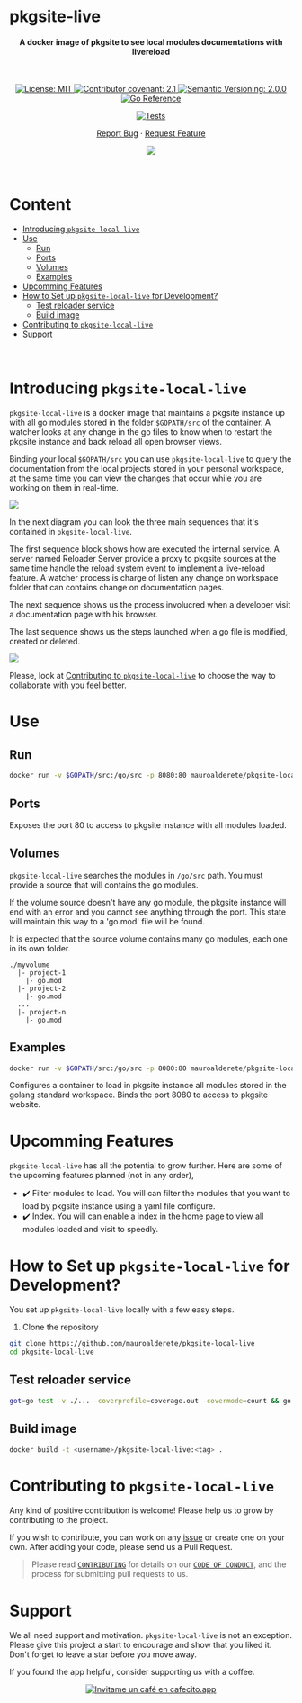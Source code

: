 # pkgsite-live <!-- omit in toc -->

<h4 align="center"><b>A docker image of pkgsite to see local modules documentations with livereload</b></h4>

&nbsp;
<div align="center">

<a href="https://github.com/mauroalderete/pkgsite-local-live/blob/main/LICENSE">
	<img alt="License: MIT" src="https://img.shields.io/badge/License-MIT-yellow.svg">
</a>
<a href="https://github.com/mauroalderete/pkgsite-local-live/blob/main/CODE_OF_CONDUCT.md">
	<img alt="Contributor covenant: 2.1" src="https://img.shields.io/badge/Contributor%20Covenant-2.1-4baaaa.svg">
</a>
<a href="https://semver.org/">
	<img alt="Semantic Versioning: 2.0.0" src="https://img.shields.io/badge/Semantic--Versioning-2.0.0-a05f79?logo=semantic-release&logoColor=f97ff0">
</a>
<a href="https://pkg.go.dev/github.com/mauroalderete/pkgsite-local-live">
	<img src="https://pkg.go.dev/badge/github.com/mauroalderete/pkgsite-local-live.svg" alt="Go Reference">
</a>

[![Tests](https://github.com/mauroalderete/pkgsite-local-live/actions/workflows/tests.yml/badge.svg)](https://github.com/mauroalderete/pkgsite-local-live/actions/workflows/tests.yml)

<a href="https://github.com/mauroalderete/pkgsite-local-live/issues/new/choose">Report Bug</a>
·
<a href="https://github.com/mauroalderete/pkgsite-local-live/issues/new/choose">Request Feature</a>

<a href="https://twitter.com/intent/tweet?text=👋%20Check%20this%20amazing%20repo%20https://github.com/mauroalderete/pkgsite-local-live,%20created%20by%20@_mauroalderete%0A%0A%23golang%20%23pkgsite%20%23docker%20✌️">
	<img src="https://img.shields.io/twitter/url?label=Share%20on%20Twitter&style=social&url=https%3A%2F%2Fgithub.com%2Fatapas%2Fmodel-repo">
</a>
</div>

&nbsp;

# Content <!-- omit in toc -->
- [Introducing `pkgsite-local-live`](#introducing-pkgsite-local-live)
- [Use](#use)
  - [Run](#run)
  - [Ports](#ports)
  - [Volumes](#volumes)
  - [Examples](#examples)
- [Upcomming Features](#upcomming-features)
- [How to Set up `pkgsite-local-live` for Development?](#how-to-set-up-pkgsite-local-live-for-development)
  - [Test reloader service](#test-reloader-service)
  - [Build image](#build-image)
- [Contributing to `pkgsite-local-live`](#contributing-to-pkgsite-local-live)
- [Support](#support)

&nbsp;
# Introducing `pkgsite-local-live`
`pkgsite-local-live` is a docker image that maintains a pkgsite instance up with all go modules stored in the folder `$GOPATH/src` of the container. A watcher looks at any change in the go files to know when to restart the pkgsite instance and back reload all open browser views.

Binding your local `$GOPATH/src` you can use `pkgsite-local-live` to query the documentation from the local projects stored in your personal workspace, at the same time you can view the changes that occur while you are working on them in real-time.

[![](https://mermaid.ink/img/pako:eNqFVE1v2zAM_SuCzknROp8Ohh6KFb3kMCTDCizZQbFoW6steZKcLEvy30dZivM5TAdboh8f-UjKO5ooDnRCM82qnHx9WUqCy9QrbyhUworF1D3JRukPU7EEfniQW1xoSKxQsnV1q0UuUjZJWTdVBQdN3u8RwBoKVYEO0Nog8E2d7GfYlVYb0yJhC-TFWxBzh5F0u93n_SsX1hCjap0ASUUBZn_K74bb-8xzPJCCGUuSnMkMzKeVfkaRXCV1CdIyJ3l_CuV5QPJjIm0BE4VoITHrLx-ZERaIL-ZUrO_XcTo7WVuWtSowrll88-8zR7dKxWvUtcCyhe0ZoEnqhhClrkWCPvOwuaLcMJvkmPS7fx_xVyiN6hl2djELmwZ30TO3Kq-8rcANqM3xrIJtj4jriBdOVkJyIbP9UaeHhkMDnApjQRqSKk2Y3Ib-hfZlqp0Ar-uOP-owREmMyyyxOWZrmbaOwB0uBsAZU61K5C0wytWQBdVBTaijCzGDhtI07AFFhEQjRm0CqVDZBvH_MfxnpNfSzT5Dtl81Bg3cSMULaMxNEBxiafdtMz3NMS9H8wbIchGTVCxzGi99jqfGyQ0W3HVzaWyEzTGDAm9BN6Rhtti5EgvxE28C8P3xStIOLUGXTHD8Te1cpCXFupSwpBPcckhZXdglXcoDQllt1XwrE4q_iMJAh9YVZxY-C4aDX7bWikk62dHfdBINBg-9cdTvR3E8HMbxuN-hWzrpRmgexaN-PBiOH5_Gw0OH_lEKGZ4eHsfROO73okE0GPb6o1FD9735aHUNh79RrMnH)](https://mermaid.live/edit#pako:eNqFVE1v2zAM_SuCzknROp8Ohh6KFb3kMCTDCizZQbFoW6steZKcLEvy30dZivM5TAdboh8f-UjKO5ooDnRCM82qnHx9WUqCy9QrbyhUworF1D3JRukPU7EEfniQW1xoSKxQsnV1q0UuUjZJWTdVBQdN3u8RwBoKVYEO0Nog8E2d7GfYlVYb0yJhC-TFWxBzh5F0u93n_SsX1hCjap0ASUUBZn_K74bb-8xzPJCCGUuSnMkMzKeVfkaRXCV1CdIyJ3l_CuV5QPJjIm0BE4VoITHrLx-ZERaIL-ZUrO_XcTo7WVuWtSowrll88-8zR7dKxWvUtcCyhe0ZoEnqhhClrkWCPvOwuaLcMJvkmPS7fx_xVyiN6hl2djELmwZ30TO3Kq-8rcANqM3xrIJtj4jriBdOVkJyIbP9UaeHhkMDnApjQRqSKk2Y3Ib-hfZlqp0Ar-uOP-owREmMyyyxOWZrmbaOwB0uBsAZU61K5C0wytWQBdVBTaijCzGDhtI07AFFhEQjRm0CqVDZBvH_MfxnpNfSzT5Dtl81Bg3cSMULaMxNEBxiafdtMz3NMS9H8wbIchGTVCxzGi99jqfGyQ0W3HVzaWyEzTGDAm9BN6Rhtti5EgvxE28C8P3xStIOLUGXTHD8Te1cpCXFupSwpBPcckhZXdglXcoDQllt1XwrE4q_iMJAh9YVZxY-C4aDX7bWikk62dHfdBINBg-9cdTvR3E8HMbxuN-hWzrpRmgexaN-PBiOH5_Gw0OH_lEKGZ4eHsfROO73okE0GPb6o1FD9735aHUNh79RrMnH)

In the next diagram you can look the three main sequences that it's contained in `pkgsite-local-live`.

The first sequence block shows how are executed the internal service. A server named Reloader Server provide a proxy to pkgsite sources at the same time handle the reload system event to implement a live-reload feature. A watcher process is charge of listen any change on workspace folder that can contains change on documentation pages.

The next sequence shows us the process involucred when a developer visit a documentation page with his browser.

The last sequence shows us the steps launched when a go file is modified, created or deleted.

[![](https://mermaid.ink/img/pako:eNrtV01v2kAQ_Ssrn4oEUTAfwahCapMqlx7acIhUcVnWg72KvevuriE0yn_vrG1sgzcRyaVSFR8QzHrefL5n_OQxGYI39zT8zkEwuOE0UjRdCYIXzY0UeboGVf5WwAxR0frTMBj2ie-P8GMy6ZWH9hLSAFE8ig2RG_JNGLXPJBdmTpaGKqMJk8JQLg6A9mruGvTuIJE0BLUEtQVVe6nKTHRh_7xWix03MaEkU_JxT6gICfqDYpAZqbQb_J4aFrdQd-XvApQzsKhGkoRrAwIh94TFVERApCA7qR50RhmQjUzCdvYV6GCx-PEQaW7gJPWstFaZY5baUFEGszVxERGaJCSSJJVhnoDGW14JR5nhW4p4R9Fa6Rw8uwl9x3Ca3NaBGqcQXoMFEa6Ec_6jy2IJXpz_DWxxcJkNXn8luGaKY5mhZHkKuA2GY4MzGsFRlVI1Ps1BbcLyviq50xb7pxORrmVucEPqzjqaWEE0J5UB0U838RaMK2ftQD12bW44tncHdGcpqM8O88IGHJkdhdyBzqTQ2K-CQlqmODHQMkfynL0TznLqgZyEcJRTHiR8C4OS20TvkXapM_5L_TwMy1HktRQCd1UTJPQO1lqyBzCkYfchKI8ETd4_wnbRX5gVH90Kx8oksOh3lbVYtPizjNF40snD1JzoR6vtonCp3pbCSOZzKHxdqKEuNwZZteHJsTa6aNqrBQlroFt0ZxWMpegBxq1ftV4fIodgMHsIrW_l6SJG5dfV6F6HcLoUaRN3BPoc3H8gxt0J1V26pxxLGWIhuHiho_quElR6Qw98sH2wTyOWcNwyd1KdLrx29lZC9Wo6LXFnbWYNnVLQGrXDsljBBpc_LvLdctjpNxGsy5GT3iawKVrbErSkmNcuRu2wQUsRU5gjKLD_PaqWWXpxXP6ylVVXOyW0A348cT6eOP_nE8freymolPIQXy-erHnlIStSWHlz_BrChuaJWXkr8Yy32leN5V4wb76hiYa-l2cholavI7U1o8KbP3mP3hxfPC5GM3889oNgOg2C2bjv7b35wEfzVXA1DibT2eVwNn3ue3-kRIThxeXMnwXjkT_xJ9PR-OqqgPtVHBqVw_NfdEBkqQ)](https://mermaid.live/edit#pako:eNrtV01v2kAQ_Ssrn4oEUTAfwahCapMqlx7acIhUcVnWg72KvevuriE0yn_vrG1sgzcRyaVSFR8QzHrefL5n_OQxGYI39zT8zkEwuOE0UjRdCYIXzY0UeboGVf5WwAxR0frTMBj2ie-P8GMy6ZWH9hLSAFE8ig2RG_JNGLXPJBdmTpaGKqMJk8JQLg6A9mruGvTuIJE0BLUEtQVVe6nKTHRh_7xWix03MaEkU_JxT6gICfqDYpAZqbQb_J4aFrdQd-XvApQzsKhGkoRrAwIh94TFVERApCA7qR50RhmQjUzCdvYV6GCx-PEQaW7gJPWstFaZY5baUFEGszVxERGaJCSSJJVhnoDGW14JR5nhW4p4R9Fa6Rw8uwl9x3Ca3NaBGqcQXoMFEa6Ec_6jy2IJXpz_DWxxcJkNXn8luGaKY5mhZHkKuA2GY4MzGsFRlVI1Ps1BbcLyviq50xb7pxORrmVucEPqzjqaWEE0J5UB0U838RaMK2ftQD12bW44tncHdGcpqM8O88IGHJkdhdyBzqTQ2K-CQlqmODHQMkfynL0TznLqgZyEcJRTHiR8C4OS20TvkXapM_5L_TwMy1HktRQCd1UTJPQO1lqyBzCkYfchKI8ETd4_wnbRX5gVH90Kx8oksOh3lbVYtPizjNF40snD1JzoR6vtonCp3pbCSOZzKHxdqKEuNwZZteHJsTa6aNqrBQlroFt0ZxWMpegBxq1ftV4fIodgMHsIrW_l6SJG5dfV6F6HcLoUaRN3BPoc3H8gxt0J1V26pxxLGWIhuHiho_quElR6Qw98sH2wTyOWcNwyd1KdLrx29lZC9Wo6LXFnbWYNnVLQGrXDsljBBpc_LvLdctjpNxGsy5GT3iawKVrbErSkmNcuRu2wQUsRU5gjKLD_PaqWWXpxXP6ylVVXOyW0A348cT6eOP_nE8freymolPIQXy-erHnlIStSWHlz_BrChuaJWXkr8Yy32leN5V4wb76hiYa-l2cholavI7U1o8KbP3mP3hxfPC5GM3889oNgOg2C2bjv7b35wEfzVXA1DibT2eVwNn3ue3-kRIThxeXMnwXjkT_xJ9PR-OqqgPtVHBqVw_NfdEBkqQ)

Please, look at [Contributing to `pkgsite-local-live`](#handshake-contributing-to-pkgsite-local-live) to choose the way to collaborate with you feel better.

# Use

## Run

```bash
docker run -v $GOPATH/src:/go/src -p 8080:80 mauroalderete/pkgsite-local-live:latest
```

## Ports

Exposes the port 80 to access to pkgsite instance with all modules loaded.

## Volumes

`pkgsite-local-live` searches the modules in `/go/src` path. You must provide a source that will contains the go modules.

If the volume source doesn't have any go module, the pkgsite instance will end with an error and you cannot see anything through the port. This state will maintain this way to a 'go.mod' file will be found.

It is expected that the source volume contains many go modules, each one in its own folder.

```
./myvolume
  |- project-1
    |- go.mod
  |- project-2
    |- go.mod
  ...
  |- project-n
    |- go.mod
```

## Examples

```bash
docker run -v $GOPATH/src:/go/src -p 8080:80 mauroalderete/pkgsite-local-live:latest
```

Configures a container to load in pkgsite instance all modules stored in the golang standard workspace. Binds the port 8080 to access to pkgsite website.

# Upcomming Features

`pkgsite-local-live` has all the potential to grow further. Here are some of the upcoming features planned (not in any order),

- ✔️ Filter modules to load. You will can filter the modules that you want to load by pkgsite instance using a yaml file configure.
- ✔️ Index. You will can enable a index in the home page to view all modules loaded and visit to speedly.

# How to Set up `pkgsite-local-live` for Development?

You set up `pkgsite-local-live` locally with a few easy steps.

1. Clone the repository

```bash
git clone https://github.com/mauroalderete/pkgsite-local-live
cd pkgsite-local-live
```

## Test reloader service

```bash
got=go test -v ./... -coverprofile=coverage.out -covermode=count && go tool cover -html=coverage.out
```
## Build image

```bash
docker build -t <username>/pkgsite-local-live:<tag> .
```
# Contributing to `pkgsite-local-live`

Any kind of positive contribution is welcome! Please help us to grow by contributing to the project.

If you wish to contribute, you can work on any [issue](https://github.com/mauroalderete/pkgsite-local-live/issues/new/choose) or create one on your own. After adding your code, please send us a Pull Request.

> Please read [`CONTRIBUTING`](CONTRIBUTING.md) for details on our [`CODE OF CONDUCT`](CODE_OF_CONDUCT.md), and the process for submitting pull requests to us.

# Support

We all need support and motivation. `pkgsite-local-live` is not an exception. Please give this project a start to encourage and show that you liked it. Don't forget to leave a star before you move away.

If you found the app helpful, consider supporting us with a coffee.

<div align="center">
<a href='https://cafecito.app/mauroalderete' rel='noopener' target='_blank'><img srcset='https://cdn.cafecito.app/imgs/buttons/button_6.png 1x, https://cdn.cafecito.app/imgs/buttons/button_6_2x.png 2x, https://cdn.cafecito.app/imgs/buttons/button_6_3.75x.png 3.75x' src='https://cdn.cafecito.app/imgs/buttons/button_6.png' alt='Invitame un café en cafecito.app' /></a>
</div>

